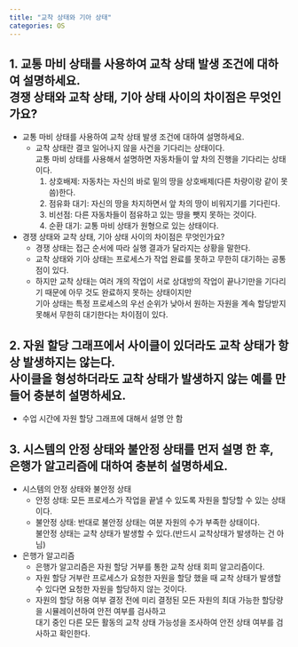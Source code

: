 ```yaml
---
title: "교착 상태와 기아 상태"
categories: OS
---
```

## **1. 교통 마비 상태를 사용하여 교착 상태 발생 조건에 대하여 설명하세요.<br/>경쟁 상태와 교착 상태, 기아 상태 사이의 차이점은 무엇인가요?**

- 교통 마비 상태를 사용하여 교착 상태 발생 조건에 대하여 설명하세요.
    - 교착 상태란 결코 일어나지 않을 사건을 기다리는 상태이다.<br/>교통 마비 상태를 사용해서 설명하면 자동차들이 앞 차의 진행을 기다리는 상태이다.<br/>
        1. 상호배제: 자동차는 자신의 바로 밑의 땅을 상호배제(다른 차량이랑 같이 못 씀)한다.
        2. 점유화 대기: 자신의 땅을 차지하면서 앞 차의 땅이 비워지기를 기다린다.
        3. 비선점: 다른 자동차들이 점유하고 있는 땅을 뺏지 못하는 것이다.
        4. 순환 대기: 교통 마비 상태가 원형으로 있는 상태이다.
- 경쟁 상태와 교착 상태, 기아 상태 사이의 차이점은 무엇인가요?
    - 경쟁 상태는 접근 순서에 따라 실행 결과가 달라지는 상황을 말한다.
    - 교착 상태와 기아 상태는 프로세스가 작업 완료를 못하고 무한히 대기하는 공통점이 있다.
    - 하지만 교착 상태는 여러 개의 작업이 서로 상대방의 작업이 끝나기만을 기다리기 때문에 아무 것도 완료하지 못하는 상태이지만<br/>기아 상태는 특정 프로세스의 우선 순위가 낮아서 원하는 자원을 계속 할당받지 못해서 무한히 대기한다는 차이점이 있다.

## **2. 자원 할당 그래프에서 사이클이 있더라도 교착 상태가 항상 발생하지는 않는다.<br/>사이클을 형성하더라도 교착 상태가 발생하지 않는 예를 만들어 충분히 설명하세요.**

- 수업 시간에 자원 할당 그래프에 대해서 설명 안 함

## **3. 시스템의 안정 상태와 불안정 상태를 먼저 설명 한 후,<br/>은행가 알고리즘에 대하여 충분히 설명하세요.**

- 시스템의 안정 상태와 불안정 상태
    - 안정 상태: 모든 프로세스가 작업을 끝낼 수 있도록 자원을 할당할 수 있는 상태이다.
    - 불안정 상태: 반대로 불안정 상태는 여분 자원의 수가 부족한 상태이다.<br/>불안정 상태는 교착 상태가 발생할 수 있다.(반드시 교착상태가 발생하는 건 아님)
- 은행가 알고리즘
    - 은행가 알고리즘은 자원 할당 거부를 통한 교착 상태 회피 알고리즘이다.
    - 자원 할당 거부란 프로세스가 요청한 자원을 할당 했을 때 교착 상태가 발생할 수 있다면 요청한 자원을 할당하지 않는 것이다.
    - 자원의 할당 허용 여부 결정 전에 미리 결정된 모든 자원의 최대 가능한 할당량을 시뮬레이션하여 안전 여부를 검사하고<br/>대기 중인 다른 모든 활동의 교착 상태 가능성을 조사하여 안전 상태 여부를 검사하고 확인한다.

